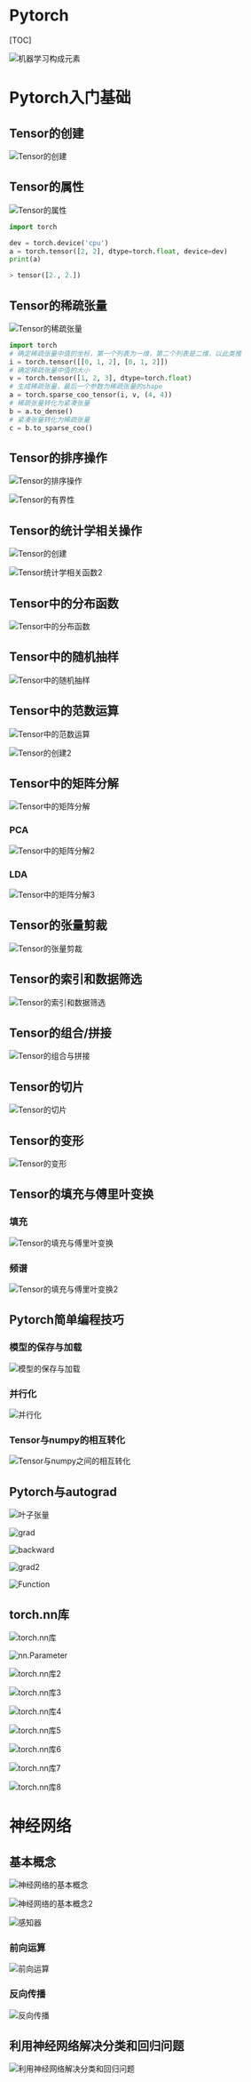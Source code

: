 # Pytorch

[TOC]

![机器学习构成元素](./picture/机器学习构成元素.png)



# Pytorch入门基础

## Tensor的创建

![Tensor的创建](./picture/Tensor的创建.png)



## Tensor的属性

![Tensor的属性](./picture/Tensor的属性.png)

```python
import torch

dev = torch.device('cpu')
a = torch.tensor([2, 2], dtype=torch.float, device=dev)
print(a)

> tensor([2., 2.])
```



## Tensor的稀疏张量

![Tensor的稀疏张量](./picture/Tensor的稀疏张量.png)

```python
import torch
# 确定稀疏张量中值的坐标，第一个列表为一维，第二个列表是二维，以此类推
i = torch.tensor([[0, 1, 2], [0, 1, 2]])
# 确定稀疏张量中值的大小
v = torch.tensor([1, 2, 3], dtype=torch.float)
# 生成稀疏张量，最后一个参数为稀疏张量的shape
a = torch.sparse_coo_tensor(i, v, (4, 4))
# 稀疏张量转化为紧凑张量
b = a.to_dense()
# 紧凑张量转化为稀疏张量
c = b.to_sparse_coo()

```



## Tensor的排序操作

![Tensor的排序操作](./picture/Tensor的排序操作.png)

![Tensor的有界性](./picture/Tensor的有界性.png)

## Tensor的统计学相关操作

![Tensor的创建](./picture/Tensor统计学相关函数.png)



![Tensor统计学相关函数2](./picture/Tensor统计学相关函数2.png)



## Tensor中的分布函数

![Tensor中的分布函数](./picture/Tensor中的分布函数.png)

## Tensor中的随机抽样

![Tensor中的随机抽样](./picture/Tensor中的随机抽样.png)

## Tensor中的范数运算

![Tensor中的范数运算](./picture/Tensor中的范数运算.png)

![Tensor的创建2](./picture/Tensor的创建2.png)

## Tensor中的矩阵分解

![Tensor中的矩阵分解](./picture/Tensor中的矩阵分解.png)

### PCA

![Tensor中的矩阵分解2](./picture/Tensor中的矩阵分解2.png)

### LDA

![Tensor中的矩阵分解3](./picture/Tensor中的矩阵分解3.png)



## Tensor的张量剪裁

![Tensor的张量剪裁](./picture/Tensor的张量剪裁.png)

## Tensor的索引和数据筛选

![Tensor的索引和数据筛选](./picture/Tensor的索引和数据筛选.png)

## Tensor的组合/拼接

![Tensor的组合与拼接](./picture/Tensor的组合与拼接.png)

## Tensor的切片

![Tensor的切片](./picture/Tensor的切片.png)

## Tensor的变形

![Tensor的变形](./picture/Tensor的变形.png)

## Tensor的填充与傅里叶变换

### 填充

![Tensor的填充与傅里叶变换](./picture/Tensor的填充与傅里叶变换.png)

### 频谱

![Tensor的填充与傅里叶变换2](./picture/Tensor的填充与傅里叶变换2.png)

## Pytorch简单编程技巧

### 模型的保存与加载

![模型的保存与加载](./picture/模型的保存与加载.png)

### 并行化

![并行化](./picture/并行化.png)

### Tensor与numpy的相互转化

![Tensor与numpy之间的相互转化](./picture/Tensor与numpy之间的相互转化.png)

## Pytorch与autograd

![叶子张量](./picture/叶子张量.png)

![grad](./picture/grad.png)

![backward](./picture/backward.png)

![grad2](./picture/grad2.png)

![Function](./picture/Function.png)





## torch.nn库

![torch.nn库](./picture/torch.nn库.png)

![nn.Parameter](./picture/nn.Parameter.png)

![torch.nn库2](./picture/torch.nn库2.png)

![torch.nn库3](./picture/torch.nn库3.png)

![torch.nn库4](./picture/torch.nn库4.png)

![torch.nn库5](./picture/torch.nn库5.png)

![torch.nn库6](./picture/torch.nn库6.png)

![torch.nn库7](./picture/torch.nn库7.png)

![torch.nn库8](./picture/torch.nn库8.png)



# 神经网络

## 基本概念

![神经网络的基本概念](./picture/神经网络的基本概念.png)

![神经网络的基本概念2](./picture/神经网络的基本概念2.png)

![感知器](./picture/感知器.png)



### 前向运算

![前向运算](./picture/前向运算.png)



### 反向传播

![反向传播](./picture/反向传播.png)





## 利用神经网络解决分类和回归问题

![利用神经网络解决分类和回归问题](./picture/利用神经网络解决分类和回归问题.png)















